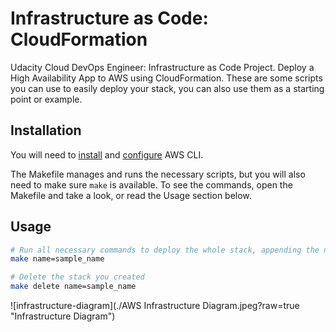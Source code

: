 # Infrastructure as Code: CloudFormation
Udacity Cloud DevOps Engineer: Infrastructure as Code Project. Deploy a High Availability App to AWS using CloudFormation.
These are some scripts you can use to easily deploy your stack, you can also use them as a starting point or example.

## Installation
You will need to [install](https://docs.aws.amazon.com/cli/latest/userguide/cli-chap-install.html) and [configure](https://docs.aws.amazon.com/cli/latest/userguide/cli-chap-configure.html) AWS CLI.

The Makefile manages and runs the necessary scripts, but you will also need to make sure `make` is available. To see the commands, open the Makefile and take a look, or read the Usage section below.

## Usage

```sh
# Run all necessary commands to deploy the whole stack, appending the name 'sample_name':
make name=sample_name

# Delete the stack you created
make delete name=sample_name
```

![infrastructure-diagram](./AWS Infrastructure Diagram.jpeg?raw=true "Infrastructure Diagram")
